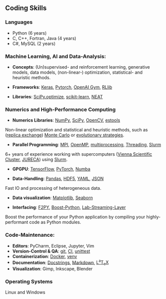 ## Coding Skills
### Languages
- Python (6 years)
- C, C++, Fortran, Java (4 years)
- C#, MySQL (2 years)

### Machine Learning, AI and Data-Analysis: 
- **Concepts**: 
(Un)supervised- and reinforcement learning, generative models, data models, (non-linear-) optimization, statistical- and heuristic methods.

- **Frameworks**: 
[Keras](https://keras.io/), 
[Pytorch](https://pytorch.org/), 
[OpenAI Gym](https://gym.openai.com/),
[RLlib](https://docs.ray.io/en/master/rllib/index.html)

- **Libraries**: 
[SciPy.optimize](https://docs.scipy.org/doc/scipy/reference/optimize.html),
[scikit-learn](https://scikit-learn.org/),
[NEAT](https://neat-python.readthedocs.io/en/latest/)

### Numerics and High-Performance Computing

- **Numerics Libraries**:
[NumPy](https://numpy.org/),
[SciPy](https://scipy.org/),
[OpenCV](https://opencv.org/),
[estools](https://github.com/hardmaru/estool)

Non-linear optimization and statistical and heuristic methods, such as ([replica exchange](https://en.wikipedia.org/wiki/Parallel_tempering)) [Monte Carlo](https://de.wikipedia.org/wiki/Monte-Carlo-Simulation) or [evolutionary strategies](https://en.wikipedia.org/wiki/Evolution_strategy).

- **Parallel Programming**:
[MPI](https://www.open-mpi.org/),
[OpenMP](https://www.openmp.org/),
[multiprocessing](https://docs.python.org/3/library/multiprocessing.html),
[Threading](https://docs.python.org/3/library/threading.html),
[Slurm](https://slurm.schedmd.com/documentation.html)

6+ years of experience working with supercomputers ([Vienna Scientific Cluster](https://www.vsc.ac.at/home/), [JURECA](https://www.fz-juelich.de/ias/jsc/EN/Expertise/Supercomputers/JURECA/JURECA_node.html)) using [Slurm](https://slurm.schedmd.com/documentation.html).

- **GPGPU**: 
[TensorFlow](https://www.tensorflow.org/), 
[PyTorch](https://pytorch.org/), 
[Numba](https://numba.pydata.org/)

- **Data-Handling**: 
[Pandas](https://pandas.pydata.org/),
[HDF5](https://www.hdfgroup.org/solutions/hdf5/), 
[YAML](https://yaml.org/), 
[JSON](https://www.json.org/json-en.html)

Fast IO and processing of heterogeneous data.

- **Data visualization**:
[Matplotlib](https://matplotlib.org/),
[Seaborn](https://seaborn.pydata.org/)

- **Interfacing**:
[F2PY](https://numpy.org/doc/stable/f2py/),
[Boost-Python](https://www.boost.org/doc/libs/1_63_0/libs/python/doc/html/index.html),
[Lab-Streaming-Layer](https://labstreaminglayer.readthedocs.io/info/intro.html)

Boost the performance of your Python application by compiling your highly-performant code as Python modules.

### Code-Maintenance:
- **Editors**: PyCharm, Eclipse, Jupyter, Vim
- **Version-Control & QA**: 
[git](github.com), 
[CI](https://docs.github.com/en/actions/automating-builds-and-tests/about-continuous-integration), 
[unittest](https://docs.python.org/3/library/unittest.html)
- **Containerization**: 
[Docker](https://www.docker.com/), 
[venv](https://docs.conda.io/projects/conda/en/latest/user-guide/tasks/manage-environments.html)
- **Documentation**: 
[Docstrings](https://www.python.org/dev/peps/pep-0257/), 
[Markdown](https://daringfireball.net/projects/markdown/),
[<span class="latex">L<sup>a</sup>T<sub>e</sub>X</span>](https://www.latex-project.org/)
- **Visualization**: Gimp, Inkscape, Blender

### Operating Systems
Linux and Windows
